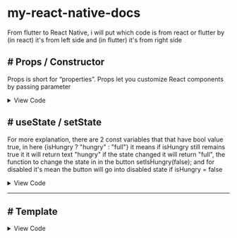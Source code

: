 # my-react-native-docs
  From flutter to React Native, i will put which code is from react or flutter by (in react) it's from left side and (in flutter) it's from right side

 ## # Props  / Constructor 
Props is short for “properties”. Props let you customize React components by passing parameter

<details>
 <summary> View Code </summary>


 
```
  const Cat = (props) => {
  return (
    <View>
      <Text>Hello, I am {props.name}!</Text>
    </View>
  );
}

const Cafe = () => {
  return (
    <View>
      <Cat name="Maru" />
      <Cat name="Jellylorum" />
      <Cat name="Spot" />
    </View>
  );
}

```
</details>
 
 
  ## # useState / setState
  
  For more explanation, there are 2 const variables that that have bool value true, in here {isHungry ? "hungry" : "full"} it means if isHungry still remains true it it will return text "hungry" if the state changed it will return "full", the function to change the state in in the button  setIsHungry(false); and for disabled it's mean the button will go into disabled state if isHungry = false

<details>
 <summary> View Code </summary>

```
const Cat = (props) => {
  const [isHungry, setIsHungry] = useState(true);

  return (
    <View>
      <Text>
        I am {props.name}, and I am {isHungry ? "hungry" : "full"}!
      </Text>
      <Button
        onPress={() => {
          setIsHungry(false);
        }}
        disabled={!isHungry}
        title={isHungry ? "Pour me some milk, please!" : "Thank you!"}
      />
    </View>
  );
}

const Cafe = () => {
  return (
    <>
      <Cat name="Munkustrap" />
      <Cat name="Spot" />
    </>
  );
}
```
 
</details>

 
 
 ---
 
 
 
 
  ## # Template

<details>
 <summary> View Code </summary>

 
```

```
 
</details>


